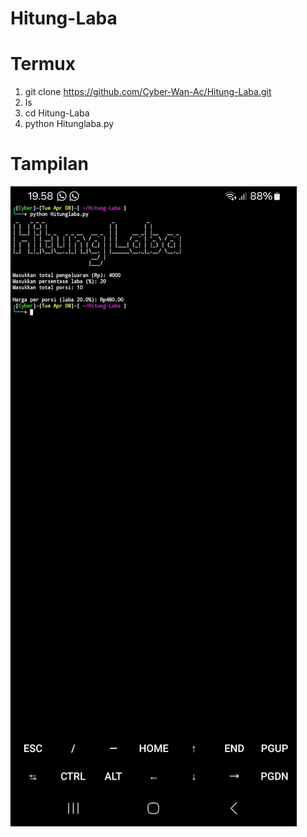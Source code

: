 # Hitung-Laba

# Termux
1. git clone https://github.com/Cyber-Wan-Ac/Hitung-Laba.git
2. ls
3. cd Hitung-Laba
4. python Hitunglaba.py

# Tampilan
![Tampilan](Tampilan.jpg)


